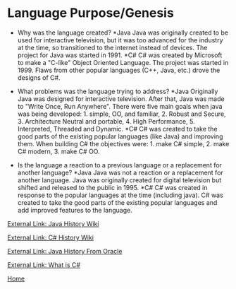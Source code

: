 # Language Purpose/Genesis
* Why was the language created?
	*Java
		Java was originally created to be used for interactive television, but it was too advanced for the industry at the time, so transitioned to the internet instead of devices. The project for Java was started in 1991.
	*C#
		C# was created by Microsoft to make a "C-like" Object Oriented Language. The project was started in 1999. Flaws from other popular languages (C++, Java, etc.) drove the designs of C#.

* What problems was the language trying to address?
	*Java
		Originally Java was designed for interactive television. After that, Java was made to "Write Once, Run Anywhere". There were five main goals when java was being developed: 1. simple, OO, and familiar, 2. Robust and Secure, 3. Architecture Neutral and portable, 4. High Performance, 5. Interpreted, Threaded and Dynamic.
	*C#
		C# was created to take the good parts of the existing popular languages (like Java) and improving them. When building C# the objectives were: 1. make C# simple, 2. make C# modern, 3. make C# OO.
* Is the language a reaction to a previous language or a replacement for another language?
	*Java
		Java was not a reaction or a replacement for another language. Java was originally created for digital television but shifted and released to the public in 1995.
	*C#
		C# was created in response to the popular languages at the time (including java). C# was created to take the good parts of the existing popular languages and add improved features to the language.

[External Link: Java History Wiki](http://www.oracle.com/technetwork/java/javase/overview/javahistory-index-198355.html)

[External Link: C# History Wiki](https://en.wikipedia.org/wiki/C_Sharp_(programming_language))

[External Link: Java History From Oracle](http://www.oracle.com/technetwork/java/intro-141325.html)

[External Link: What is C#](http://www.developer.com/net/asp/article.php/922211/What-is-C.htm)

[Home](../README.md)
